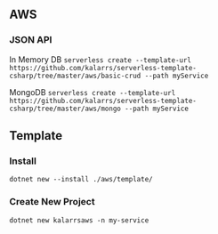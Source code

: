 ## AWS

### JSON API

In Memory DB
`serverless create --template-url https://github.com/kalarrs/serverless-template-csharp/tree/master/aws/basic-crud --path myService`

MongoDB
`serverless create --template-url https://github.com/kalarrs/serverless-template-csharp/tree/master/aws/mongo --path myService`


## Template

### Install

`dotnet new --install ./aws/template/`

### Create New Project

`dotnet new kalarrsaws -n my-service`
